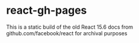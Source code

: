 # react-gh-pages

This is a static build of the old React 15.6 docs from github.com/facebook/react for archival purposes
